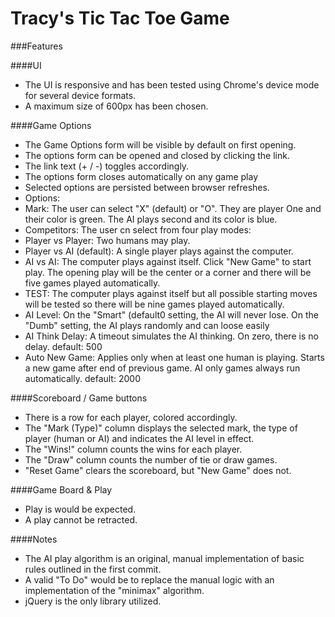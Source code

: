 # Tracy's Tic Tac Toe Game

###Features

####UI
* The UI is responsive and has been tested using Chrome's device mode for several device formats.
* A maximum size of 600px has been chosen.

####Game Options
* The Game Options form will be visible by default on first opening.
* The options form can be opened and closed by clicking the link.
* The link text (+ / -) toggles accordingly.
* The options form closes automatically on any game play
* Selected options are persisted between browser refreshes.
* Options:
 * Mark: The user can select "X" (default) or "O". They are player One and their color is green. The AI plays second and its color is blue.
 * Competitors: The user cn select from four play modes:
  * Player vs Player: Two humans may play.
  * Player vs AI (default): A single player plays against the computer.
  * AI vs AI: The computer plays against itself. Click "New Game" to start play. The opening play will be the center or a corner and there will be five games played automatically.
  * TEST: The computer plays against itself but all possible starting moves will be tested so there will be nine games played automatically.
 * AI Level: On the "Smart" (default0 setting, the AI will never lose. On the "Dumb" setting, the AI plays randomly and can loose easily
 * AI Think Delay: A timeout simulates the AI thinking. On zero, there is no delay. default: 500
 * Auto New Game: Applies only when at least one human is playing. Starts a new game after end of previous game. AI only games always run automatically. default: 2000

####Scoreboard / Game buttons
* There is a row for each player, colored accordingly.
* The "Mark (Type)" column displays the selected mark, the type of player (human or AI) and indicates the AI level in effect.
* The "Wins!" column counts the wins for each player.
* The "Draw" column counts the number of tie or draw games.
* "Reset Game" clears the scoreboard, but "New Game" does not.

####Game Board & Play
* Play is would be expected.
* A play cannot be retracted.

####Notes
* The AI play algorithm is an original, manual implementation of basic rules outlined in the first commit.
* A valid "To Do" would be to replace the manual logic with an implementation of the "minimax" algorithm.
* jQuery is the only library utilized.

